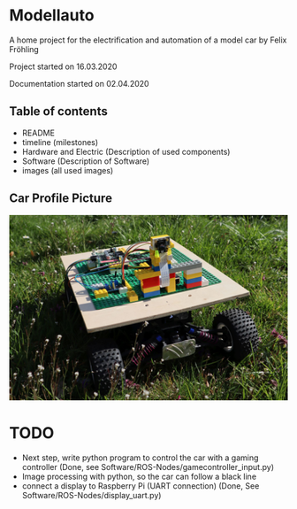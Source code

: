 # Modellauto
A home project for the electrification and automation of a model car by Felix Fröhling

Project started on 16.03.2020

Documentation started on 02.04.2020


## Table of contents
- README
- timeline (milestones)
- Hardware and Electric (Description of used components)
- Software (Description of Software)
- images (all used images)


## Car Profile Picture
<img src="/images/car_outdoor.jpg" width="600">




# TODO
- Next step, write python program to control the car with a gaming controller (Done, see Software/ROS-Nodes/gamecontroller_input.py)
- Image processing with python, so the car can follow a black line
- connect a display to Raspberry Pi (UART connection) (Done, See Software/ROS-Nodes/display_uart.py)
